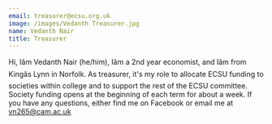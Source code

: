 ```yaml
---
email: treasurer@ecsu.org.uk
image: /images/Vedanth Treasurer.jpg
name: Vedanth Nair
title: Treasurer
---
```


Hi, Iâm Vedanth Nair (he/him), Iâm a 2nd year economist, and Iâm from Kingâs Lynn in Norfolk.
										As treasurer, it's my role to allocate ECSU funding to societies within college and to support the rest of the ECSU committee.
										Society funding opens at the beginning of each term for about a week. If you have any questions, either find me on Facebook or email me at vn265@cam.ac.uk